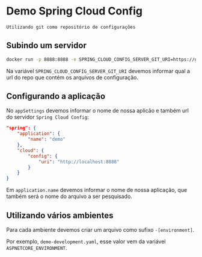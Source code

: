 # Demo Spring Cloud Config

    Utilizando git como repositório de configurações


## Subindo um servidor

```bash
docker run -p 8888:8888 -e SPRING_CLOUD_CONFIG_SERVER_GIT_URI=https://github.com/alefcarlos/demo-spring-cloud-config hyness/spring-cloud-config-server
```

Na variável `SPRING_CLOUD_CONFIG_SERVER_GIT_URI` devemos informar qual a url do repo que contém os arquivos de configuração.

## Configurando a aplicação

No `appSettings` devemos informar o nome de nossa aplicão e também url do servidor `Spring Cloud Config`:

```json
"spring": {
    "application": {
        "name": "demo"
    },
    "cloud": {
        "config": {
            "uri": "http://localhost:8888"
        }
    }
}
```

Em `application.name` devemos informar o nome de nossa aplicação, que também será o nome do arquivo a ser pesquisado.

## Utilizando vários ambientes

Para cada ambiente devemos criar um arquivo como sufixo `-[environment]`.

Por exemplo, `demo-development.yaml`, esse valor vem da variável `ASPNETCORE_ENVIRONMENT`.